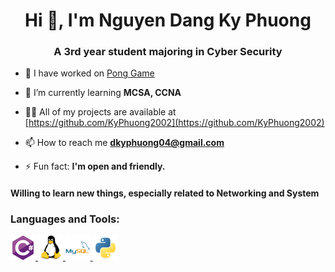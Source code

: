 <h1 align="center">Hi 👋, I'm Nguyen Dang Ky Phuong</h1>
<h3 align="center">A 3rd year student majoring in Cyber Security</h3>

- 🔭 I have worked on [Pong Game](https://github.com/KyPhuong2002/Pong)

- 🌱 I’m currently learning **MCSA, CCNA**

- 👨‍💻 All of my projects are available at [https://github.com/KyPhuong2002](https://github.com/KyPhuong2002)

- 📫 How to reach me **dkyphuong04@gmail.com**

- ⚡ Fun fact: **I'm open and friendly.**

<h4>Willing to learn new things, especially related to Networking and System</h3>
<h3 align="left">Languages and Tools:</h3>
<p align="left"> <a href="https://www.w3schools.com/cs/" target="_blank" rel="noreferrer"> <img src="https://raw.githubusercontent.com/devicons/devicon/master/icons/csharp/csharp-original.svg" alt="csharp" width="40" height="40"/> </a> <a href="https://www.linux.org/" target="_blank" rel="noreferrer"> <img src="https://raw.githubusercontent.com/devicons/devicon/master/icons/linux/linux-original.svg" alt="linux" width="40" height="40"/> </a> <a href="https://www.mysql.com/" target="_blank" rel="noreferrer"> <img src="https://raw.githubusercontent.com/devicons/devicon/master/icons/mysql/mysql-original-wordmark.svg" alt="mysql" width="40" height="40"/> </a> <a href="https://www.python.org" target="_blank" rel="noreferrer"> <img src="https://raw.githubusercontent.com/devicons/devicon/master/icons/python/python-original.svg" alt="python" width="40" height="40"/> </a> </p>
